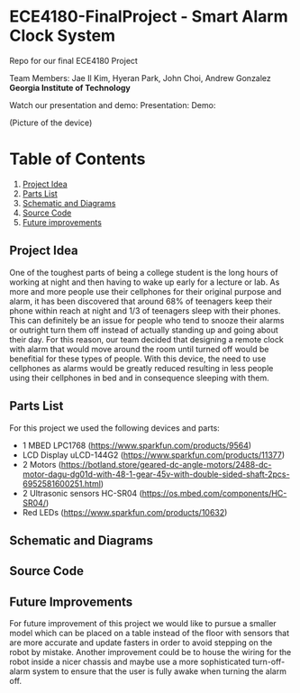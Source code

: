 # ECE4180-FinalProject - Smart Alarm Clock System
Repo for our final ECE4180 Project

Team Members: Jae Il Kim, Hyeran Park, John Choi, Andrew Gonzalez <br>
**Georgia Institute of Technology**

Watch our presentation and demo:
Presentation: 
Demo:

(Picture of the device)

# Table of Contents
1. [Project Idea](#projectidea)
2. [Parts List](#partslist)
3. [Schematic and Diagrams](#schematic)
4. [Source Code](#source)
5. [Future improvements](#future)


## Project Idea <a name="projectidea">
  One of the toughest parts of being a college student is the long hours of working at night and then having to wake up early for a lecture or lab. As more and more people use their cellphones for their original purpose and alarm, it has been discovered that around 68% of teenagers keep their phone within reach at night and 1/3 of teenagers sleep with their phones. This can definitely be an issue for people who tend to snooze their alarms or outright turn them off instead of actually standing up and going about their day. For this reason, our team decided that designing a remote clock with alarm that would move around the room until turned off would be benefitial for these types of people. With this device, the need to use cellphones as alarms would be greatly reduced resulting in less people using their cellphones in bed and in consequence sleeping with them. 
  
## Parts List <a name="partslist">
  For this project we used the following devices and parts:
  - 1 MBED LPC1768 (https://www.sparkfun.com/products/9564)
  - LCD Display uLCD-144G2 (https://www.sparkfun.com/products/11377)
  - 2 Motors (https://botland.store/geared-dc-angle-motors/2488-dc-motor-dagu-dg01d-with-48-1-gear-45v-with-double-sided-shaft-2pcs-6952581600251.html)
  - 2 Ultrasonic sensors HC-SR04 (https://os.mbed.com/components/HC-SR04/)
  - Red LEDs (https://www.sparkfun.com/products/10632)
  
## Schematic and Diagrams <a name="schematic">
## Source Code <a name="source">
## Future Improvements <a name="future">
  For future improvement of this project we would like to pursue a smaller model which can be placed on a table instead of the floor with sensors that are more accurate and update fasters in order to avoid stepping on the robot by mistake. Another improvement could be to house the wiring for the robot inside a nicer chassis and maybe use a more sophisticated turn-off-alarm system to ensure that the user is fully awake when turning the alarm off. 
